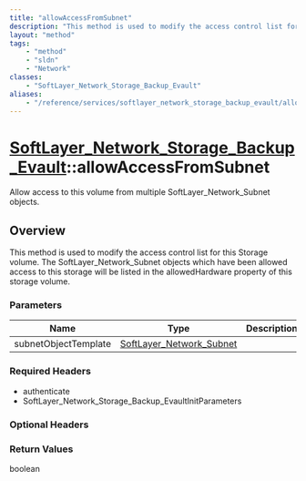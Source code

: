 ```yaml
---
title: "allowAccessFromSubnet"
description: "This method is used to modify the access control list for this Storage volume.  The SoftLayer_Network_Subnet objects whi... "
layout: "method"
tags:
    - "method"
    - "sldn"
    - "Network"
classes:
    - "SoftLayer_Network_Storage_Backup_Evault"
aliases:
    - "/reference/services/softlayer_network_storage_backup_evault/allowAccessFromSubnet"
---
```

# [SoftLayer_Network_Storage_Backup_Evault](/reference/services/SoftLayer_Network_Storage_Backup_Evault)::allowAccessFromSubnet

Allow access to this volume from multiple SoftLayer_Network_Subnet objects.


## Overview 
This method is used to modify the access control list for this Storage volume.  The SoftLayer_Network_Subnet objects which have been allowed access to this storage will be listed in the allowedHardware property of this storage volume. 

### Parameters 
|Name | Type | Description |
| --- | --- | --- |
|subnetObjectTemplate| <a href='/reference/datatypes/SoftLayer_Network_Subnet'>SoftLayer_Network_Subnet </a>| |


### Required Headers
* authenticate
* SoftLayer_Network_Storage_Backup_EvaultInitParameters

### Optional Headers

### Return Values
boolean

